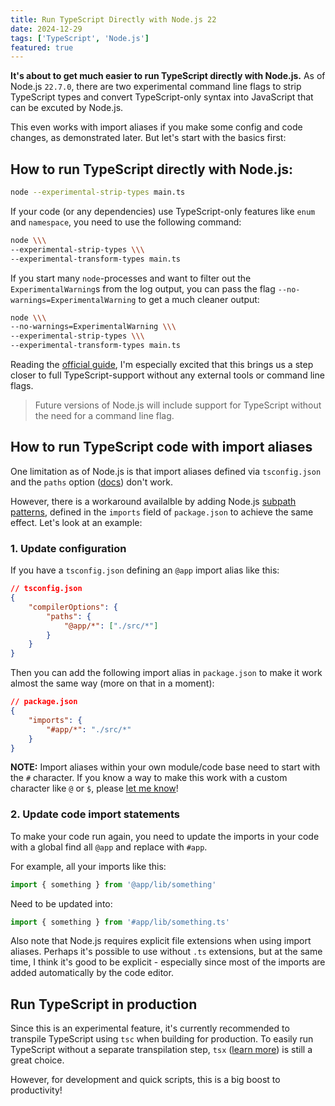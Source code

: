 ```yaml
---
title: Run TypeScript Directly with Node.js 22
date: 2024-12-29
tags: ['TypeScript', 'Node.js']
featured: true
---
```


**It's about to get much easier to run TypeScript directly with Node.js.** As of Node.js `22.7.0`, there are two experimental command line flags to strip TypeScript types and convert TypeScript-only syntax into JavaScript that can be excuted by Node.js.

This even works with import aliases if you make some config and code changes, as demonstrated later. But let's start with the basics first:

## How to run TypeScript directly with Node.js:

```sh
node --experimental-strip-types main.ts
```

If your code (or any dependencies) use TypeScript-only features like `enum` and `namespace`, you need to use the following command:

```sh
node \\\
--experimental-strip-types \\\
--experimental-transform-types main.ts
```

If you start many `node`-processes and want to filter out the `ExperimentalWarning`s from the log output, you can pass the flag `--no-warnings=ExperimentalWarning` to get a much cleaner output:

```sh
node \\\
--no-warnings=ExperimentalWarning \\\
--experimental-strip-types \\\
--experimental-transform-types main.ts
```

Reading the [official guide](https://nodejs.org/en/learn/typescript/run-natively), I'm especially excited that this brings us a step closer to full TypeScript-support without any external tools or command line flags.

> Future versions of Node.js will include support for TypeScript without the need for a command line flag.

## How to run TypeScript code with import aliases

One limitation as of Node.js is that import aliases defined via `tsconfig.json` and the `paths` option ([docs](https://www.typescriptlang.org/docs/handbook/modules/reference.html#paths)) don't work.

However, there is a workaround availalble by adding Node.js [subpath patterns](https://nodejs.org/api/packages.html#subpath-patterns), defined in the `imports` field of `package.json` to achieve the same effect. Let's look at an example:

### 1. Update configuration

If you have a `tsconfig.json` defining an `@app` import alias like this:

```json
// tsconfig.json
{
    "compilerOptions": {
        "paths": {
            "@app/*": ["./src/*"]
        }
    }
}
```

Then you can add the following import alias in `package.json` to make it work almost the same way (more on that in a moment):

```json
// package.json
{
    "imports": {
        "#app/*": "./src/*"
    }
}
```

**NOTE:** Import aliases within your own module/code base need to start with the `#` character. If you know a way to make this work with a custom character like `@` or `$`, please [let me know](https://fosstodon.org/@Greenheart)!

### 2. Update code import statements

To make your code run again, you need to update the imports in your code with a global find all `@app` and replace with `#app`.

For example, all your imports like this:

```ts
import { something } from '@app/lib/something'
```

Need to be updated into:

```ts
import { something } from '#app/lib/something.ts'
```

Also note that Node.js requires explicit file extensions when using import aliases. Perhaps it's possible to use without `.ts` extensions, but at the same time, I think it's good to be explicit - especially since most of the imports are added automatically by the code editor.

## Run TypeScript in production

Since this is an experimental feature, it's currently recommended to transpile TypeScript using `tsc` when building for production. To easily run TypeScript without a separate transpilation step, `tsx` ([learn more](https://github.com/privatenumber/tsx/)) is still a great choice.

However, for development and quick scripts, this is a big boost to productivity!
